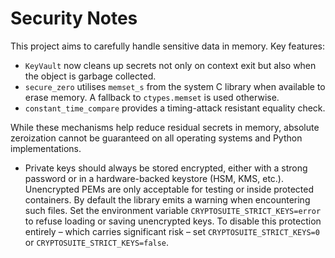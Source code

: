# Security Notes

This project aims to carefully handle sensitive data in memory. Key features:

- `KeyVault` now cleans up secrets not only on context exit but also when the
  object is garbage collected.
- `secure_zero` utilises `memset_s` from the system C library when available to
  erase memory. A fallback to `ctypes.memset` is used otherwise.
- `constant_time_compare` provides a timing-attack resistant equality check.

While these mechanisms help reduce residual secrets in memory, absolute
zeroization cannot be guaranteed on all operating systems and Python
implementations.

- Private keys should always be stored encrypted, either with a strong password or
  in a hardware-backed keystore (HSM, KMS, etc.). Unencrypted PEMs are only
  acceptable for testing or inside protected containers. By default the library
  emits a warning when encountering such files. Set the environment variable
  ``CRYPTOSUITE_STRICT_KEYS=error`` to refuse loading or saving unencrypted keys.
  To disable this protection entirely – which carries significant risk – set
  ``CRYPTOSUITE_STRICT_KEYS=0`` or ``CRYPTOSUITE_STRICT_KEYS=false``.
